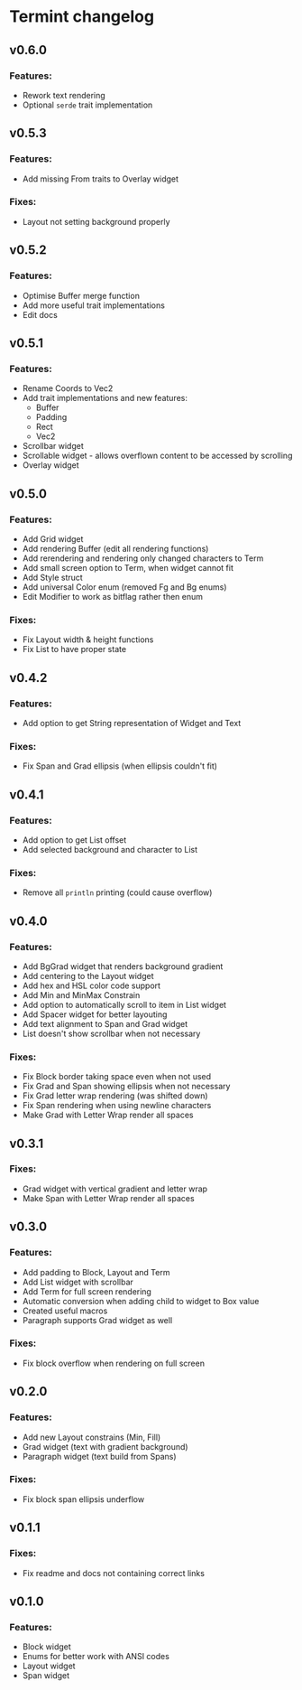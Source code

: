 # Termint changelog

## v0.6.0
### Features:
- Rework text rendering
- Optional `serde` trait implementation

## v0.5.3
### Features:
- Add missing From traits to Overlay widget

### Fixes:
- Layout not setting background properly

## v0.5.2
### Features:
- Optimise Buffer merge function
- Add more useful trait implementations
- Edit docs

## v0.5.1
### Features:
- Rename Coords to Vec2
- Add trait implementations and new features:
    - Buffer
    - Padding
    - Rect
    - Vec2
- Scrollbar widget
- Scrollable widget - allows overflown content to be accessed by scrolling
- Overlay widget

## v0.5.0
### Features:
- Add Grid widget
- Add rendering Buffer (edit all rendering functions)
- Add rerendering and rendering only changed characters to Term
- Add small screen option to Term, when widget cannot fit
- Add Style struct
- Add universal Color enum (removed Fg and Bg enums)
- Edit Modifier to work as bitflag rather then enum

### Fixes:
- Fix Layout width & height functions
- Fix List to have proper state

## v0.4.2
### Features:
- Add option to get String representation of Widget and Text

### Fixes:
- Fix Span and Grad ellipsis (when ellipsis couldn't fit)

## v0.4.1
### Features:
- Add option to get List offset
- Add selected background and character to List

### Fixes:
- Remove all `println` printing (could cause overflow)

## v0.4.0
### Features:
- Add BgGrad widget that renders background gradient
- Add centering to the Layout widget
- Add hex and HSL color code support
- Add Min and MinMax Constrain
- Add option to automatically scroll to item in List widget
- Add Spacer widget for better layouting
- Add text alignment to Span and Grad widget
- List doesn't show scrollbar when not necessary

### Fixes:
- Fix Block border taking space even when not used
- Fix Grad and Span showing ellipsis when not necessary
- Fix Grad letter wrap rendering (was shifted down)
- Fix Span rendering when using newline characters
- Make Grad with Letter Wrap render all spaces

## v0.3.1
### Fixes:
- Grad widget with vertical gradient and letter wrap
- Make Span with Letter Wrap render all spaces

## v0.3.0
### Features:
- Add padding to Block, Layout and Term
- Add List widget with scrollbar
- Add Term for full screen rendering
- Automatic conversion when adding child to widget to Box value
- Created useful macros
- Paragraph supports Grad widget as well

### Fixes:
- Fix block overflow when rendering on full screen

## v0.2.0
### Features:
- Add new Layout constrains (Min, Fill)
- Grad widget (text with gradient background)
- Paragraph widget (text build from Spans)

### Fixes:
- Fix block span ellipsis underflow

## v0.1.1
### Fixes:
- Fix readme and docs not containing correct links

## v0.1.0
### Features:
- Block widget
- Enums for better work with ANSI codes
- Layout widget
- Span widget
